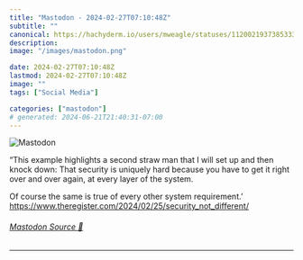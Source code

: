 ```yaml
---
title: "Mastodon - 2024-02-27T07:10:48Z"
subtitle: ""
canonical: https://hachyderm.io/users/mweagle/statuses/112002193738533364
description:
image: "/images/mastodon.png"

date: 2024-02-27T07:10:48Z
lastmod: 2024-02-27T07:10:48Z
image: ""
tags: ["Social Media"]

categories: ["mastodon"]
# generated: 2024-06-21T21:40:31-07:00
---
```

![Mastodon](/images/mastodon.png)

<p>“This example highlights a second straw man that I will set up and then knock down: That security is uniquely hard because you have to get it right over and over again, at every layer of the system.</p><p>Of course the same is true of every other system requirement.’<br /><a href="https://www.theregister.com/2024/02/25/security_not_different/" target="_blank" rel="nofollow noopener noreferrer" translate="no"><span class="invisible">https://www.</span><span class="ellipsis">theregister.com/2024/02/25/sec</span><span class="invisible">urity_not_different/</span></a></p>


###### [Mastodon Source 🐘](https://hachyderm.io/@mweagle/112002193738533364)

___
